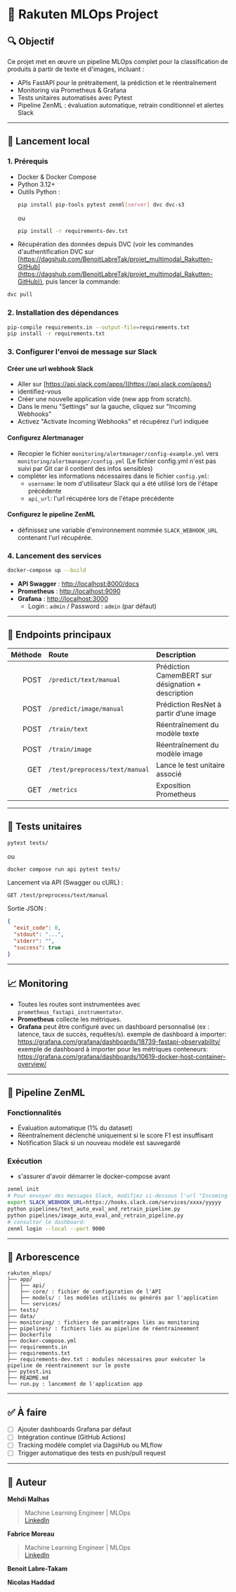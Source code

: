 # 🧠 Rakuten MLOps Project

## 🔍 Objectif

Ce projet met en œuvre un pipeline MLOps complet pour la classification de produits à partir de texte et d'images, incluant :

- APIs FastAPI pour le prétraitement, la prédiction et le réentraînement
- Monitoring via Prometheus & Grafana
- Tests unitaires automatisés avec Pytest
- Pipeline ZenML : évaluation automatique, retrain conditionnel et alertes Slack

---

## 🚀 Lancement local

### 1. Prérequis

- Docker & Docker Compose
- Python 3.12+
- Outils Python :
  ```bash
  pip install pip-tools pytest zenml[server] dvc dvc-s3
  ```
  ou
  ```bash
  pip install -r requirements-dev.txt
  ```
- Récupération des données depuis DVC (voir les commandes d'authentification DVC sur [https://dagshub.com/BenoitLabreTak/projet_multimodal_Rakutten-GitHub](https://dagshub.com/BenoitLabreTak/projet_multimodal_Rakutten-GitHub)), puis lancer la commande:
```bash
dvc pull
```

### 2. Installation des dépendances

```bash
pip-compile requirements.in --output-file=requirements.txt
pip install -r requirements.txt
```

### 3. Configurer l'envoi de message sur Slack

#### Créer une url webhook Slack
- Aller sur [https://api.slack.com/apps/](https://api.slack.com/apps/)
- identifiez-vous
- Créer une nouvelle application vide (new app from scratch). 
- Dans le menu "Settings" sur la gauche, cliquez sur "Incoming Webhooks"
- Activez "Activate Incoming Webhooks" et récupérez l'url indiquée

#### Configurez Alertmanager
- Recopier le fichier `monitoring/alertmanager/config-example.yml` vers `monitoring/alertmanager/config.yml` (Le fichier config.yml n'est pas suivi par Git car il contient des infos sensibles)
- compléter les informations nécessaires dans le fichier `config.yml`: 
  - `username`: le nom d'utilisateur Slack qui a été utilisé lors de l'étape précédente
  - `api_url`: l'url récupérée lors de l'étape précédente

#### Configurez le pipeline ZenML
- définissez une variable d'environnement nommée `SLACK_WEBHOOK_URL` contenant l'url récupérée.

### 4. Lancement des services

```bash
docker-compose up --build
```

- **API Swagger** : [http://localhost:8000/docs](http://localhost:8000/docs)
- **Prometheus** : [http://localhost:9090](http://localhost:9090)
- **Grafana** : [http://localhost:3000](http://localhost:3000)
  - Login : `admin` / Password : `admin` (par défaut)

---

## 📡 Endpoints principaux

| Méthode | Route                                 | Description                            |
|--------:|:--------------------------------------|:----------------------------------------|
| POST    | `/predict/text/manual`                | Prédiction CamemBERT sur désignation + description |
| POST    | `/predict/image/manual`               | Prédiction ResNet à partir d’une image  |
| POST    | `/train/text`                         | Réentraînement du modèle texte          |
| POST    | `/train/image`                        | Réentraînement du modèle image          |
| GET     | `/test/preprocess/text/manual`        | Lance le test unitaire associé          |
| GET     | `/metrics`                            | Exposition Prometheus                   |

---

## 🧪 Tests unitaires

```bash
pytest tests/
```
ou
```bash
docker compose run api pytest tests/
```

Lancement via API (Swagger ou cURL) :

```http
GET /test/preprocess/text/manual
```

Sortie JSON :
```json
{
  "exit_code": 0,
  "stdout": "...",
  "stderr": "",
  "success": true
}
```

---

## 📈 Monitoring

- Toutes les routes sont instrumentées avec `prometheus_fastapi_instrumentator`.
- **Prometheus** collecte les métriques.
- **Grafana** peut être configuré avec un dashboard personnalisé (ex : latence, taux de succès, requêtes/s).
  exemple de dashboard à importer: https://grafana.com/grafana/dashboards/18739-fastapi-observability/
  exemple de dashboard à importer pour les métriques conteneurs: https://grafana.com/grafana/dashboards/10619-docker-host-container-overview/ 

---

## 🔁 Pipeline ZenML

### Fonctionnalités

- Évaluation automatique (1% du dataset)
- Réentraînement déclenché uniquement si le score F1 est insuffisant
- Notification Slack si un nouveau modèle est sauvegardé

### Exécution
- s'assurer d'avoir démarrer le docker-compose avant

```bash
zenml init
# Pour envoyer des messages Slack, modifiez ci-dessous l'url "Incoming webhook" (voir étape 3)
export SLACK_WEBHOOK_URL=https://hooks.slack.com/services/xxxx/yyyyy
python pipelines/text_auto_eval_and_retrain_pipeline.py
python pipelines/image_auto_eval_and_retrain_pipeline.py
# consulter le dashboard:
zenml login --local --port 9000
```

---

## 📁 Arborescence

```
rakuten_mlops/
├── app/
│   ├── api/
│   ├── core/ : fichier de configuration de l'API
│   ├── models/ : les modèles utilisés ou générés par l'application
│   └── services/
├── tests/
├── data/
├── monitoring/ : fichiers de paramétrages liés au monitoring
├── pipelines/ : fichiers liés au pipeline de réentraineement
├── Dockerfile
├── docker-compose.yml
├── requirements.in
├── requirements.txt
├── requirements-dev.txt : modules nécessaires pour exécuter le pipeline de réentrainement sur le poste
├── pytest.ini
├── README.md
└── run.py : lancement de l'application app
```

---

## ✅ À faire

- [ ] Ajouter dashboards Grafana par défaut
- [ ] Intégration continue (GitHub Actions)
- [ ] Tracking modèle complet via DagsHub ou MLflow
- [ ] Trigger automatique des tests en push/pull request

---

## 🤖 Auteur

**Mehdi Malhas**  
> Machine Learning Engineer | MLOps  
> [LinkedIn](https://www.linkedin.com/in/mehdi-malhas)

**Fabrice Moreau**
> Machine Learning Engineer | MLOps  
> [LinkedIn](https://www.linkedin.com/in/fabrice-moreau)

**Benoit Labre-Takam**

**Nicolas Haddad**
